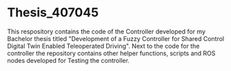 # Thesis_407045
This respository contains the code of the Controller developed for my Bachelor thesis titled "Development of a Fuzzy Controller for Shared Control Digital Twin Enabled Teleoperated Driving". Next to the code for the controller the repository contains other helper functions, scripts and ROS nodes developed for Testing the controller.
